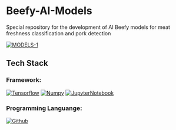 # Beefy-AI-Models
Special repository for the development of AI Beefy models for meat freshness classification and pork detection

<a href="https://ibb.co/RDY9fCv"><img src="https://i.ibb.co/z4QrpSn/MODELS-1.png" alt="MODELS-1" border="0" /></a>


## Tech Stack

### Framework:

<p>
    <a href="#"><img alt="Tensorflow" src="https://img.shields.io/badge/TensorFlow-FF6F00?style=for-the-badge&logo=tensorflow&logoColor=white"></a>
    <a href="#"><img alt="Numpy" src="https://img.shields.io/badge/numpy-%23013243.svg?style=for-the-badge&logo=numpy&logoColor=white"></a>
    <a href="#"><img alt="JupyterNotebook" src="https://img.shields.io/badge/jupyter-%23FA0F00.svg?style=for-the-badge&logo=jupyter&logoColor=whitee"></a>
</p>

### Programming Languange:

<p>
    <a href="#"><img alt="Github" src="https://img.shields.io/badge/Python-3776AB?style=for-the-badge&logo=python&logoColor=white"></a>
</p>

